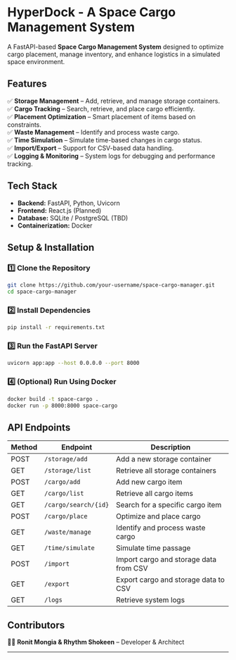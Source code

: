 # HyperDock - A Space Cargo Management System

A FastAPI-based **Space Cargo Management System** designed to optimize cargo placement, manage inventory, and enhance logistics in a simulated space environment.

## **Features**
✅ **Storage Management** – Add, retrieve, and manage storage containers.  
✅ **Cargo Tracking** – Search, retrieve, and place cargo efficiently.  
✅ **Placement Optimization** – Smart placement of items based on constraints.  
✅ **Waste Management** – Identify and process waste cargo.  
✅ **Time Simulation** – Simulate time-based changes in cargo status.  
✅ **Import/Export** – Support for CSV-based data handling.  
✅ **Logging & Monitoring** – System logs for debugging and performance tracking.  

## **Tech Stack**
- **Backend:** FastAPI, Python, Uvicorn  
- **Frontend:** React.js (Planned)  
- **Database:** SQLite / PostgreSQL (TBD)  
- **Containerization:** Docker  

## **Setup & Installation**

### **1️⃣ Clone the Repository**
```bash
git clone https://github.com/your-username/space-cargo-manager.git
cd space-cargo-manager
```

### **2️⃣ Install Dependencies**
```bash
pip install -r requirements.txt
```

### **3️⃣ Run the FastAPI Server**
```bash
uvicorn app:app --host 0.0.0.0 --port 8000
```

### **4️⃣ (Optional) Run Using Docker**
```bash
docker build -t space-cargo .
docker run -p 8000:8000 space-cargo
```

## **API Endpoints**
| Method | Endpoint | Description |
|--------|---------|-------------|
| POST | `/storage/add` | Add a new storage container |
| GET | `/storage/list` | Retrieve all storage containers |
| POST | `/cargo/add` | Add new cargo item |
| GET | `/cargo/list` | Retrieve all cargo items |
| GET | `/cargo/search/{id}` | Search for a specific cargo item |
| POST | `/cargo/place` | Optimize and place cargo |
| GET | `/waste/manage` | Identify and process waste cargo |
| GET | `/time/simulate` | Simulate time passage |
| POST | `/import` | Import cargo and storage data from CSV |
| GET | `/export` | Export cargo and storage data to CSV |
| GET | `/logs` | Retrieve system logs |

## **Contributors**
👨‍💻 **Ronit Mongia & Rhythm Shokeen** – Developer & Architect

---
